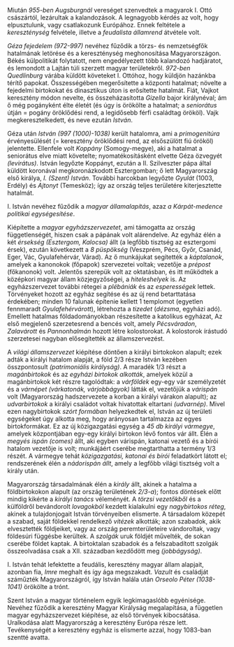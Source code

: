 Miután *955-ben Augsburgnál* vereséget szenvedtek a magyarok I. Ottó császártól, lezárultak a kalandozások. A legnagyobb kérdés az volt, hogy elpusztulunk, vagy csatlakozunk Európához. Ennek feltétele a *kereszténység* felvétele, illetve a *feudalista államrend* átvétele volt.

*Géza fejedelem (972-997)* nevéhez fűződik a törzs- és nemzetségfők hatalmának letörése és a kereszténység meghonosítása Magyarországon. Békés külpolitikát folytatott, nem engedélyezett több kalandozó hadjáratot, és lemondott a Lajtán túli szerzett magyar területekről. *972-ben Quedlinburg* várába küldött követeket I. Ottóhoz, hogy küldjön hazánkba térítő papokat. Összességében megerősítette a központi hatalmat; növelte a fejedelmi birtokokat és dinasztikus úton is erősítette hatalmát. Fiát, Vajkot keresztény módon nevelte, és összeházasította *Gizella* bajor királynéval; ám ő még pogányként élte életét (és úgy is örökölte a hatalmat; a *seniorátus* útján = pogány öröklődési rend, a legidősebb férfi családtag örököl). Vajk megkeresztelkedett, és neve ezután *István*.

Géza után *István (997 (1000)-1038)* került hatalomra, ami a *primogenitúra* érvényesülését (= keresztény öröklődési rend, az elsőszülött fiú örököl) jelentette. Ellenfele volt *Koppány* (Somogy-megye), aki a hatalmat a seniorátus elve miatt követelte; nyomatékosításként elvette Géza özvegyét *(levirátus)*. István legyőzte Koppányt, ezután a II. Szilveszter pápa által küldött koronával megkoronázkodott Esztergomban; ő lett Magyarország első királya, *I. (Szent) István*. További harcokban legyőzte *Gyulát* (1003, Erdély) és *Ajtonyt* (Temesköz); így az ország teljes területére kiterjesztette hatalmát.

I. István nevéhez fűződik a *magyar államalapítás*, azaz *a Kárpát-medence politikai egységesítése*.

Kiépítette a *magyar egyházszervezetet*, ami támogatta az ország függetlenségét, hiszen csak a pápának volt alárendelve. Az egyház élén a két *érsekség (Esztergom, Kalocsa)* állt (a legfőbb tisztség az esztergomi érsek), ezután következett a *8 püspökség* (Veszprém, Pécs, Győr, Csanád, Eger, Vác, Gyulafehérvár, Várad). Az ő munkájukat segítették a *káptalanok*, amelyek a kanonokok (főpapok) szervezetei voltak; vezetője a *prépost* (főkanonok) volt. Jelentős szerepük volt az oktatásban, és itt működtek a középkori magyar állam közjegyzőségei, a *hiteleshelyek* is. Az egyházszervezet további rétegei a *plébániák* és az *esperességek* lettek. Törvényeket hozott az egyház segítése és az új rend betarttatása érdekében; minden 10 falunak építenie kellett 1 templomot (egyetlen fennmaradt *Gyulafehérvárott*), létrehozta a *tizedet* (*dézsma*, egyházi adó). Emellett hatalmas földadományokban részesítette a katolikus egyházat, Az első megjelenő szerzetesrend a bencés volt, amely *Pécsváradon*, *Zalavárott* és *Pannonhalmán* hozott létre kolostorokat. A kolostorok írástudó szerzetesei nagyban elősegítették az államszervezést.

A *világi államszervezet* kiépítése döntően a királyi birtokokon alapult; ezek adták a királyi hatalom alapját, a föld 2/3 része István kezében összpontosult *(patrimoniális királyság)*. A maradék 1/3 részt a *magánbirtokok* és az *egyházi birtokok alkották*, amelyek közül a magánbirtokok két részre tagolódtak: a *várföldek* egy-egy vár személyzetét és a *várnépet (várkatonák, várjobbágyok)* látták el, vezetőjük a *várispán* volt (Magyarország hadszervezete a korban a királyi várakon alapult); az *udvarbirtokok* a királyi családot voltak hivatottak eltartani *(udvarnép)*. Mivel ezen nagybirtokok *szórt formában* helyezkedtek el, István az új területi egységeket úgy alkotta meg, hogy arányosan tartalmazza az egyes birtokformákat. Ez az új közigazgatási egység a *45 db királyi vármegye*, amelyek központjában egy-egy királyi birtokon lévő fontos vár állt. Élén a *megyés ispán (comes)* állt, aki egyben várispán, katonai vezető és a bírói hatalom vezetője is volt; munkájáért cserébe megtarthatta a termény 1/3 részét. A vármegye tehát *közigazgatási, katonai és bírói* feladatkört látott el; rendszerének élén a *nádorispán állt*, amely a legfőbb világi tisztség volt a király után.

Magyarország társadalmának élén a *király* állt, akinek a hatalma a földbirtokokon alapult (az ország területének *2/3-a*); fontos döntések előtt mindig kikérte a *királyi tanács* véleményét. A *törzsi vezetőkből* és a külföldről bevándorolt *lovagokból* kezdett kialakulni egy *nagybirtokos réteg*, akinek a tulajdonjogait István törvényeiben elismerte. A társadalom közepét a szabad, saját földekkel rendelkező *vitézek* alkották; azon szabadok, akik elvesztették földjeiket, vagy az ország peremterületeire vándoroltak, vagy földesúri függésbe kerültek. A *szolgák* uruk földjét művelték, de sokan cserébe földet kaptak. A birtoktalan szabadok és a felszabadított szolgák összeolvadása csak a XII. században kezdődött meg *(jobbágyság)*.

I. István tehát lefektette a feudális, keresztény magyar állam alapjait, azonban fia, *Imre* meghalt és így ága megszakadt. *Vazult* és családját száműzték Magyarországról, így István halála után *Orseolo Péter (1038-1041)* örökölte a trónt.

Szent István a magyar történelem egyik legkimagaslóbb egyénisége. Nevéhez fűződik a keresztény Magyar Királyság megalapítása, a független magyar egyházszervezet kiépítése, az első törvények kibocsátása. Uralkodása alatt Magyarország a keresztény Európa része lett. Tevékenységét a keresztény egyház is elismerte azzal, hogy 1083-ban szentté avatta.
